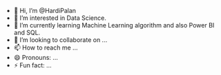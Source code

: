 - 👋 Hi, I’m @HardiPalan
- 👀 I’m interested in Data Science. 
- 🌱 I’m currently learning Machine Learning algorithm and also Power BI and SQL. 
- 💞️ I’m looking to collaborate on ...
- 📫 How to reach me ...
- 😄 Pronouns: ...
- ⚡ Fun fact: ...

<!---
HardiPalan/HardiPalan is a ✨ special ✨ repository because its `README.md` (this file) appears on your GitHub profile.
You can click the Preview link to take a look at your changes.
--->
